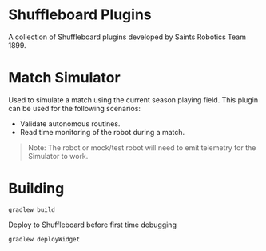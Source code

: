 # Shuffleboard Plugins

A collection of Shuffleboard plugins developed by Saints Robotics Team 1899.

# Match Simulator

Used to simulate a match using the current season playing field. This plugin can be used for the following scenarios:

* Validate autonomous routines. 
* Read time monitoring of the robot during a match.

> Note: The robot or mock/test robot will need to emit telemetry for the Simulator to work.

# Building

```
gradlew build
```

Deploy to Shuffleboard before first time debugging

```
gradlew deployWidget
```

